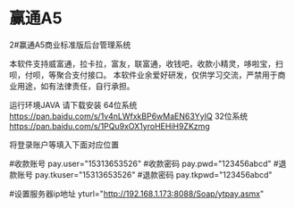 # 赢通A5
2#赢通A5商业标准版后台管理系统

本软件支持威富通，拉卡拉，富友，联富通，收钱吧，收款小精灵，哆啦宝，扫呗，付呗，等聚合支付接口。 
本软件业余爱好研发，仅供学习交流，严禁用于商业用途，如有法律责任，自行承担。

运行环境JAVA
请下载安装
64位系统
https://pan.baidu.com/s/1v4nLWfxkBP6wMaEN63YyIQ
32位系统
https://pan.baidu.com/s/1PQu9xOX1yroHEHiH9ZKzmg
 
将登录账户等填入下面对应位置

#收款账号
pay.user="15313653526"
#收款密码
pay.pwd="123456abcd"
#退款账号
pay.tkuser="15313653526"
#退款密码
pay.tkpwd="123456abcd"

#设置服务器ip地址
yturl="http://192.168.1.173:8088/Soap/ytpay.asmx"

